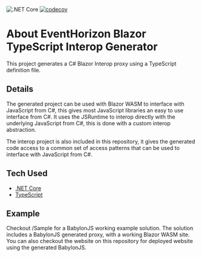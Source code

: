 ![.NET Core](https://github.com/canhorn/EventHorizon.Blazor.TypeScript.Interop.Generator/workflows/.NET%20Core/badge.svg) [![codecov](https://codecov.io/gh/canhorn/EventHorizon.Blazor.TypeScript.Interop.Generator/branch/main/graph/badge.svg)](https://codecov.io/gh/canhorn/EventHorizon.Blazor.TypeScript.Interop.Generator) 

# About EventHorizon Blazor TypeScript Interop Generator

This project generates a C# Blazor Interop proxy using a TypeScript definition file. 

## Details

The generated project can be used with Blazor WASM to interface with JavaScript from C#, this gives most JavaScript libraries an easy to use interface from C#. 
It uses the JSRuntime to interop directly with the underlying JavaScript from C#, this is done with a custom interop abstraction. 

The interop project is also included in this repository, it gives the generated code access to a common set of access patterns that can be used to interface with JavaScript from C#.

## Tech Used

* [.NET Core](https://dotnet.microsoft.com/)
* [TypeScript](https://www.typescriptlang.org/)

## Example

Checkout /Sample for a BabylonJS working example solution. The solution includes a BabylonJS generated proxy, with a working Blazor WASM site. You can also checkout the website on this repository for deployed website using the generated BabylonJS.
